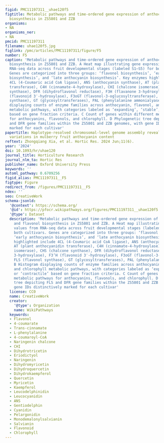```yaml
---
figid: PMC11197311__uhae120f5
figtitle: Metabolic pathways and time-ordered gene expression of anthocyanin and flavonol
  biosynthesis in ZS5801 and ZZB
organisms:
- NA
organisms_ner:
- NA
pmcid: PMC11197311
filename: uhae120f5.jpg
figlink: /pmc/articles/PMC11197311/figure/F5
number: F5
caption: 'Metabolic pathways and time-ordered gene expression of anthocyanin and flavonol
  biosynthesis in ZS5801 and ZZB. A Heat map illustrating gene expression values from
  RNA-seq data across fruit developmental stages (labeled S1–S5) for both cultivars.
  Genes are categorized into three groups: ‘flavonol biosynthesis’, ‘early anthocyanin
  biosynthesis’, and ‘late anthocyanin biosynthesis’. Key enzymes highlighted include
  4CL (4-Coumaric acid CoA ligase), ANS (anthocyanin synthase), AT (plant anthocyanidin
  transferase), C4H (cinnamate-4-hydroxylase), CHI (chalcone isomerase), CHS (chalcone
  synthase), DFR (dihydroflavonol reductase), F3H (flavanone 3-hydroxylase), F3’H
  (flavonoid 3′-hydroxylase), F3oGT (flavonol-3-oglucosyltransferase), FLS (flavonol
  synthase), GT (glycosyltransferases), PAL (phenylalanine ammonialyase). B Histogram
  displaying counts of enzyme families across anthocyanin, flavonol, and chlorophyll
  metabolic pathways, with categories labeled as ‘expanding’, ‘stable’, or ‘contractile’
  based on gene fraction criteria. C Count of genes within different metabolic pathways
  for anthocyanins, flavonols, and chlorophyll. D Phylogenetic tree depicting FLS
  and DFR gene families within the ZS5801 and ZZB genomes, with gene IDs distinctively
  marked for each cultivar'
papertitle: Haplotype-resolved chromosomal-level genome assembly reveals regulatory
  variations in mulberry fruit anthocyanin content
reftext: Zhongqiang Xia, et al. Hortic Res. 2024 Jun;11(6).
year: '2024'
doi: 10.1093/hr/uhae120
journal_title: Horticulture Research
journal_nlm_ta: Hortic Res
publisher_name: Oxford University Press
keywords: ''
automl_pathway: 0.6709256
figid_alias: PMC11197311__F5
figtype: Figure
redirect_from: /figures/PMC11197311__F5
ndex: ''
seo: CreativeWork
schema-jsonld:
  '@context': https://schema.org/
  '@id': https://pfocr.wikipathways.org/figures/PMC11197311__uhae120f5.html
  '@type': Dataset
  description: 'Metabolic pathways and time-ordered gene expression of anthocyanin
    and flavonol biosynthesis in ZS5801 and ZZB. A Heat map illustrating gene expression
    values from RNA-seq data across fruit developmental stages (labeled S1–S5) for
    both cultivars. Genes are categorized into three groups: ‘flavonol biosynthesis’,
    ‘early anthocyanin biosynthesis’, and ‘late anthocyanin biosynthesis’. Key enzymes
    highlighted include 4CL (4-Coumaric acid CoA ligase), ANS (anthocyanin synthase),
    AT (plant anthocyanidin transferase), C4H (cinnamate-4-hydroxylase), CHI (chalcone
    isomerase), CHS (chalcone synthase), DFR (dihydroflavonol reductase), F3H (flavanone
    3-hydroxylase), F3’H (flavonoid 3′-hydroxylase), F3oGT (flavonol-3-oglucosyltransferase),
    FLS (flavonol synthase), GT (glycosyltransferases), PAL (phenylalanine ammonialyase).
    B Histogram displaying counts of enzyme families across anthocyanin, flavonol,
    and chlorophyll metabolic pathways, with categories labeled as ‘expanding’, ‘stable’,
    or ‘contractile’ based on gene fraction criteria. C Count of genes within different
    metabolic pathways for anthocyanins, flavonols, and chlorophyll. D Phylogenetic
    tree depicting FLS and DFR gene families within the ZS5801 and ZZB genomes, with
    gene IDs distinctively marked for each cultivar'
  license: CC0
  name: CreativeWork
  creator:
    '@type': Organization
    name: WikiPathways
  keywords:
  - Flavonol
  - 4-coumarate
  - Trans-cinnamate
  - L-phenylalanine
  - 4-coumaroyl-CoA
  - Naringenin chalcone
  - CHI
  - Dihydrotricetin
  - Eriodictyol
  - Naringenin
  - Dihydromyricetin
  - Dihydroquercetin
  - Dihydrokaempferol
  - Quercetin
  - Myricetin
  - Kaempferol
  - Leucodelphinidin
  - Leucocyanidin
  - ANS
  - Gentiodelphin
  - Cyanidin
  - Pelargonidin
  - Monodemalonylsalvianin
  - Salvianin
  - Flavonoid
  - Chlorophyll
---
```


